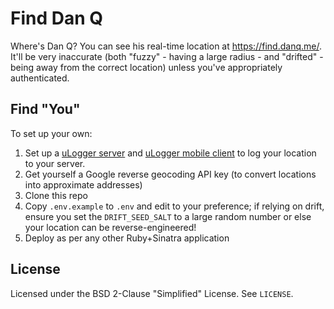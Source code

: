 # Find Dan Q

Where's Dan Q? You can see his real-time location at https://find.danq.me/. It'll be very inaccurate
(both "fuzzy" - having a large radius - and "drifted" - being away from the correct location) unless you've
appropriately authenticated.

## Find "You"

To set up your own:

1. Set up a [uLogger server](https://github.com/bfabiszewski/ulogger-server) and [uLogger mobile client](https://github.com/bfabiszewski/ulogger-android) to log your location to your server.
2. Get yourself a Google reverse geocoding API key (to convert locations into approximate addresses)
3. Clone this repo
4. Copy `.env.example` to `.env` and edit to your preference; if relying on drift, ensure you set the `DRIFT_SEED_SALT` to a large random number or else your location can be reverse-engineered!
5. Deploy as per any other Ruby+Sinatra application

## License

Licensed under the BSD 2-Clause "Simplified" License. See `LICENSE`.

